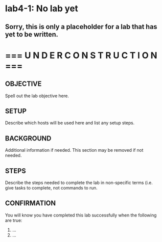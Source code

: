# lab4-1: No lab yet
## Sorry, this is only a placeholder for a lab that has yet to be written.

# === U N D E R   C O N S T R U C T I O N ===

## OBJECTIVE

Spell out the lab objective here.

## SETUP

Describe which hosts will be used here and list any setup steps.

## BACKGROUND

Additional information if needed.  This section may be removed if not needed.

## STEPS

Describe the steps needed to complete the lab in non-specific terms (i.e. give
tasks to complete, not commands to run.

## CONFIRMATION

You will know you have completed this lab successfully when the following are true:

  1. ...
  1. ...
